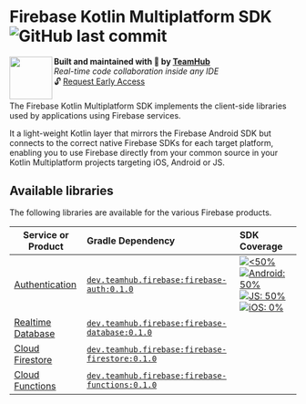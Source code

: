 <h1 align="left">Firebase Kotlin Multiplatform SDK <img alt="GitHub last commit" src="https://img.shields.io/github/last-commit/teamhubapp/firebase-kotlin-multiplatform-sdk?style=flat-square"></h1>
<img align="left" width="75px" src="https://avatars2.githubusercontent.com/u/42865805?s=200&v=4"> 
  <b>Built and maintained with 🧡 by <a href="https://teamhub.dev">TeamHub</a></b><br/>
  <i>Real-time code collaboration inside any IDE</i><br/>
  🔓 <a href="https://teamhub.typeform.com/to/uSS8cv">Request Early Access</a>
<h4></h4>

The Firebase Kotlin Multiplatform SDK implements the client-side libraries used by applications using Firebase services. 

It a light-weight Kotlin layer that mirrors the Firebase Android SDK but connects to the correct native Firebase SDKs for each target platform, enabling you to use Firebase directly from your common source in your Kotlin Multiplatform projects targeting iOS, Android or JS.

## Available libraries

The following libraries are available for the various Firebase products.


| Service or Product	                                                                 | Gradle Dependency                                                                                                                   | SDK Coverage                                                                                                                                                                                                               |
| ------------------------------------------------------------------------------------ | :-----------------------------------------------------------------------------------------------------------------------------------|:-------------------------------------------------------------------------------------------------------------------------------------------------------------------------------------------------------------------------- |
| [Authentication](https://firebase.google.com/docs/auth#kotlin-android)               | [`dev.teamhub.firebase:firebase-auth:0.1.0`](https://mvnrepository.com/artifact/dev.teamhub.firebase/firebase-auth/0.1.0)           | [![<50%](https://img.shields.io/badge/-<50%25-lightgrey?style=flat-square)](/firebase-auth/src/commonMain/kotlin/dev/teamhub/firebase/auth/auth.kt) [![Android: 50%](https://img.shields.io/badge/Android-50%25-green?style=flat-square)](/firebase-auth/src/androidMain/kotlin/dev/teamhub/firebase/auth/auth.kt) [![JS: 50%](https://img.shields.io/badge/Web-50%25-red?style=flat-square)](/firebase-auth/src/jsMain/kotlin/dev/teamhub/firebase/auth/auth.kt) [![iOS: 0%](https://img.shields.io/badge/iOS-0%25-blue?style=flat-square)](/firebase-auth/src/iosMain/kotlin/dev/teamhub/firebase/auth/auth.kt) |            
| [Realtime Database](https://firebase.google.com/docs/database#kotlin-android)        | [`dev.teamhub.firebase:firebase-database:0.1.0`](https://mvnrepository.com/artifact/dev.teamhub.firebase/firebase-database/0.1.0)   |              
| [Cloud Firestore](https://firebase.google.com/docs/firestore#kotlin-android)         | [`dev.teamhub.firebase:firebase-firestore:0.1.0`](https://mvnrepository.com/artifact/dev.teamhub.firebase/firebase-firestore/0.1.0) |              
| [Cloud Functions](https://firebase.google.com/docs/functions/callable#kotlin-android)| [`dev.teamhub.firebase:firebase-functions:0.1.0`](https://mvnrepository.com/artifact/dev.teamhub.firebase/firebase-functions/0.1.0) |              
